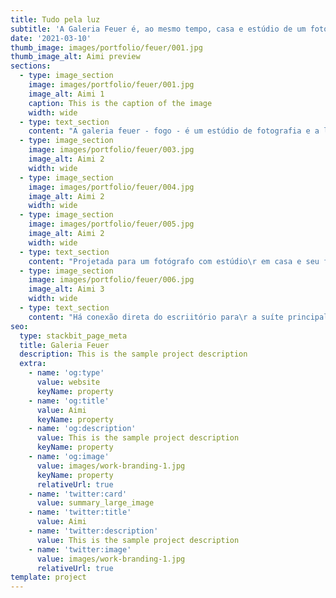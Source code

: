 ```yaml
---
title: Tudo pela luz
subtitle: 'A Galeria Feuer é, ao mesmo tempo, casa e estúdio de um fotógrafo'
date: '2021-03-10'
thumb_image: images/portfolio/feuer/001.jpg
thumb_image_alt: Aimi preview
sections:
  - type: image_section
    image: images/portfolio/feuer/001.jpg
    image_alt: Aimi 1
    caption: This is the caption of the image
    width: wide
  - type: text_section
    content: "A galeria feuer - fogo - é um estúdio de fotografia e a luz é a única protagonista. O programa de uso misto foi pensado para atender ao fotógrafo, que trabalha em casa, e seu filho adolescente. A casa estilo loft com planta livre integra\_toda área social a um jardim boêmio. Já no estúdio, pensamos em uma Iluminação zenital e difusa que diminuísse\_em alguns Watts a necessidade de iluminação artificial.\_\_\n"
  - type: image_section
    image: images/portfolio/feuer/003.jpg
    image_alt: Aimi 2
    width: wide
  - type: image_section
    image: images/portfolio/feuer/004.jpg
    image_alt: Aimi 2
    width: wide
  - type: image_section
    image: images/portfolio/feuer/005.jpg
    image_alt: Aimi 2
    width: wide
  - type: text_section
    content: "Projetada para um fotógrafo com estúdio\r em casa e seu filho de 15 anos, a “Galeria\r Feuer” traz o uso misto ao terreno de esquina\r\nda Rua Alfredo Crespo com a Rua Nuno Tavares,\r no Parque Santo Amaro. Os clientes\r desejavam praticidade no dia a dia, em um\r\nprograma mínimo que os atendesse sem excessos,\r além de privacidade.\r Para dar visibilidade ao estúdio, a fachada\r principal se abre para a rua, oferecendo\r jardins, sombras e um visual mais comercial e\r atrativo. A iluminação deste volume é zenital,\r suavizada por um filtro translúcido para dar\r conforto lumínico as atividades fotográficas. A\r luz é difusa, porém abundante. \n\nA galeria possui espaços de estar imersos na natureza além de preservar as árvores do local.\n"
  - type: image_section
    image: images/portfolio/feuer/006.jpg
    image_alt: Aimi 3
    width: wide
  - type: text_section
    content: "Há conexão direta do escriitório para\r a suíte principal. A garagem também oferece\r uma grande gama de fluxos, ligando-se ao escritório,\r a sala, ao estúdio e ao setor de serviço.\r A área de lazer traz um amplo gramado\r com deck de madeira para atividades ao ar\r livre. Para o adolescente, o espaço versátil\r serve para prática esporádica de esportes\r com os amigos e segundo ele, o mais importante\r são as mesas para jogos de cartas e video\r games. Dentro da casa, o quarto reversível\r também o atende bem quanto a esta tarefa,\r servindo de sala de jogos.\n\nCom estrutura\r metálica, grandes\r vãos são alcançados.\r As vedações internas\r em drywall e as externas\r alvenaria em tijolo\r 14 cm revestido com\r\nWPC (Wood Plastic\r Composite). Os painéis\r com essa tecnologia\r permitem uma camada\r de ventilação entre a alvenaria\r e o material de\r acabamento, proporcionando\r maior conforto\r térmico e acústico.\r A inclinação do\r telhado junto as janelas\r elevadas integradas a\r camada de revestimento\r e sistemas de forro\r proporcionam ventilação\r cruzada por toda\r a casa. A iluminação\r sempre chega por ângulos\r não tradicionais.\n\nA sala integrada a cozinha\r dá ao térreo quase um\r ar de “loft”, simples e livre. O\r setor íntimo, porém, é isolado\r\npor uma circulação. O pavimento superior é\r exclusivo do fotógrafo, comportando\r uma suíte master\r de quase 30 m², além de um\r amplo closet e um banheiro\r com direito a banheira e vistas\r do jardim.\n"
seo:
  type: stackbit_page_meta
  title: Galeria Feuer
  description: This is the sample project description
  extra:
    - name: 'og:type'
      value: website
      keyName: property
    - name: 'og:title'
      value: Aimi
      keyName: property
    - name: 'og:description'
      value: This is the sample project description
      keyName: property
    - name: 'og:image'
      value: images/work-branding-1.jpg
      keyName: property
      relativeUrl: true
    - name: 'twitter:card'
      value: summary_large_image
    - name: 'twitter:title'
      value: Aimi
    - name: 'twitter:description'
      value: This is the sample project description
    - name: 'twitter:image'
      value: images/work-branding-1.jpg
      relativeUrl: true
template: project
---
```

